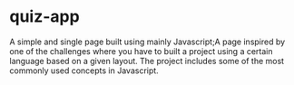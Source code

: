 # quiz-app
A simple and single page built using mainly Javascript;A page inspired by one of the challenges where you have to built a project using a certain language based on a given layout.
The project includes some of the most commonly used concepts in Javascript.
